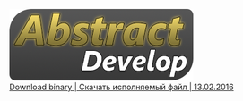 ![Логотип не загружен](https://raw.githubusercontent.com/Hrombel/AbstractDevelop/master/AbstractDevelop/imgs/logo/Logo.png)<br>
[Download binary | Скачать исполняемый файл | 13.02.2016](https://github.com/Hrombel/AbstractDevelop/releases)
